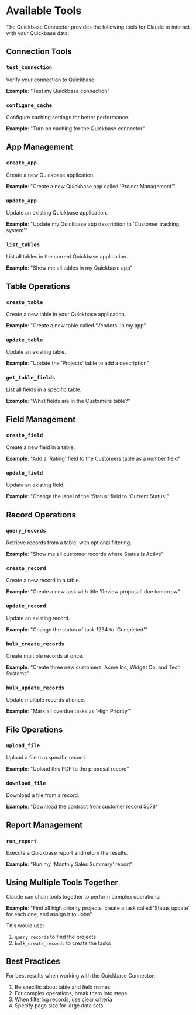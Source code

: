 # Available Tools

The Quickbase Connector provides the following tools for Claude to interact with your Quickbase data:

## Connection Tools

### `test_connection`
Verify your connection to Quickbase.

**Example**: "Test my Quickbase connection"

### `configure_cache`
Configure caching settings for better performance.

**Example**: "Turn on caching for the Quickbase connector"

## App Management

### `create_app`
Create a new Quickbase application.

**Example**: "Create a new Quickbase app called 'Project Management'"

### `update_app`
Update an existing Quickbase application.

**Example**: "Update my Quickbase app description to 'Customer tracking system'"

### `list_tables`
List all tables in the current Quickbase application.

**Example**: "Show me all tables in my Quickbase app"

## Table Operations

### `create_table`
Create a new table in your Quickbase application.

**Example**: "Create a new table called 'Vendors' in my app"

### `update_table`
Update an existing table.

**Example**: "Update the 'Projects' table to add a description"

### `get_table_fields`
List all fields in a specific table.

**Example**: "What fields are in the Customers table?"

## Field Management

### `create_field`
Create a new field in a table.

**Example**: "Add a 'Rating' field to the Customers table as a number field"

### `update_field`
Update an existing field.

**Example**: "Change the label of the 'Status' field to 'Current Status'"

## Record Operations

### `query_records`
Retrieve records from a table, with optional filtering.

**Example**: "Show me all customer records where Status is Active"

### `create_record`
Create a new record in a table.

**Example**: "Create a new task with title 'Review proposal' due tomorrow"

### `update_record`
Update an existing record.

**Example**: "Change the status of task 1234 to 'Completed'"

### `bulk_create_records`
Create multiple records at once.

**Example**: "Create three new customers: Acme Inc, Widget Co, and Tech Systems"

### `bulk_update_records`
Update multiple records at once.

**Example**: "Mark all overdue tasks as 'High Priority'"

## File Operations

### `upload_file`
Upload a file to a specific record.

**Example**: "Upload this PDF to the proposal record"

### `download_file`
Download a file from a record.

**Example**: "Download the contract from customer record 5678"

## Report Management

### `run_report`
Execute a Quickbase report and return the results.

**Example**: "Run my 'Monthly Sales Summary' report"

## Using Multiple Tools Together

Claude can chain tools together to perform complex operations:

**Example**: "Find all high priority projects, create a task called 'Status update' for each one, and assign it to John"

This would use:
1. `query_records` to find the projects
2. `bulk_create_records` to create the tasks

## Best Practices

For best results when working with the Quickbase Connector:

1. Be specific about table and field names
2. For complex operations, break them into steps
3. When filtering records, use clear criteria
4. Specify page size for large data sets